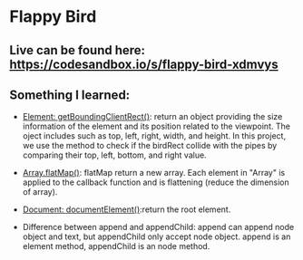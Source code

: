 # Flappy Bird

## Live can be found here: https://codesandbox.io/s/flappy-bird-xdmvys

## Something I learned:

- [Element: getBoundingClientRect()](https://developer.mozilla.org/en-US/docs/Web/API/Element/getBoundingClientRect): return an object providing the size information of the element and its position related to the viewpoint. The oject includes such as top, left, right, width, and height. In this project, we use the method to check if the birdRect collide with the pipes by comparing their top, left, bottom, and right value.

- [Array.flatMap()](https://developer.mozilla.org/en-US/docs/Web/JavaScript/Reference/Global_Objects/Array/flatMap): flatMap return a new array. Each element in "Array" is applied to the callback function and is flattening (reduce the dimension of array). 

- [Document: documentElement()](https://developer.mozilla.org/en-US/docs/Web/API/Document/documentElement):return the root element.

- Difference between append and appendChild: append can append node object and text, but appendChild only accept node object. append is an element method, appendChild is an node method.

